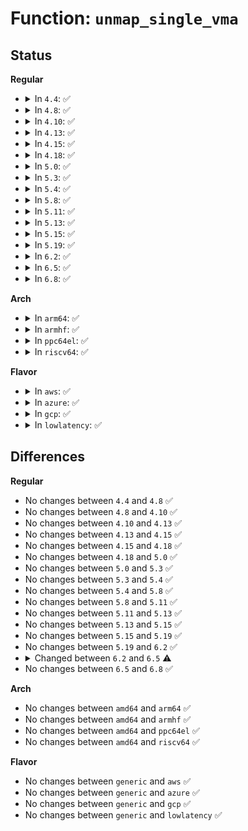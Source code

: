 # Function: <code>unmap_single_vma</code>

## Status
<b>Regular</b>
<ul>
<li>
<details>
<summary>In <code>4.4</code>: ✅</summary>

```c
void unmap_single_vma(struct mmu_gather *tlb, struct vm_area_struct *vma, long unsigned int start_addr, long unsigned int end_addr, struct zap_details *details);
```

**Collision:** Unique Static

**Inline:** No

**Transformation:** False

**Instances:**

```
In mm/memory.c (ffffffff811bdcd0)
Location: mm/memory.c:1272
Inline: False
Direct callers:
  - mm/memory.c:zap_page_range_single
  - mm/memory.c:unmap_vmas
  - mm/memory.c:zap_page_range
```
**Symbols:**

```
ffffffff811bdcd0-ffffffff811bddb0: unmap_single_vma (STB_LOCAL)
```
</details>
</li>
<li>
<details>
<summary>In <code>4.8</code>: ✅</summary>

```c
void unmap_single_vma(struct mmu_gather *tlb, struct vm_area_struct *vma, long unsigned int start_addr, long unsigned int end_addr, struct zap_details *details);
```

**Collision:** Unique Static

**Inline:** No

**Transformation:** False

**Instances:**

```
In mm/memory.c (ffffffff811d94f0)
Location: mm/memory.c:1305
Inline: False
Direct callers:
  - mm/memory.c:zap_page_range_single
  - mm/memory.c:zap_page_range
  - mm/memory.c:unmap_vmas
```
**Symbols:**

```
ffffffff811d94f0-ffffffff811d95d0: unmap_single_vma (STB_LOCAL)
```
</details>
</li>
<li>
<details>
<summary>In <code>4.10</code>: ✅</summary>

```c
void unmap_single_vma(struct mmu_gather *tlb, struct vm_area_struct *vma, long unsigned int start_addr, long unsigned int end_addr, struct zap_details *details);
```

**Collision:** Unique Static

**Inline:** No

**Transformation:** False

**Instances:**

```
In mm/memory.c (ffffffff811e8900)
Location: mm/memory.c:1301
Inline: False
Direct callers:
  - mm/memory.c:zap_page_range_single
  - mm/memory.c:zap_page_range
  - mm/memory.c:unmap_vmas
```
**Symbols:**

```
ffffffff811e8900-ffffffff811e89e0: unmap_single_vma (STB_LOCAL)
```
</details>
</li>
<li>
<details>
<summary>In <code>4.13</code>: ✅</summary>

```c
void unmap_single_vma(struct mmu_gather *tlb, struct vm_area_struct *vma, long unsigned int start_addr, long unsigned int end_addr, struct zap_details *details);
```

**Collision:** Unique Static

**Inline:** No

**Transformation:** False

**Instances:**

```
In mm/memory.c (ffffffff811f3b60)
Location: mm/memory.c:1424
Inline: False
Direct callers:
  - mm/memory.c:zap_page_range_single
  - mm/memory.c:zap_page_range
  - mm/memory.c:unmap_vmas
```
**Symbols:**

```
ffffffff811f3b60-ffffffff811f3c44: unmap_single_vma (STB_LOCAL)
```
</details>
</li>
<li>
<details>
<summary>In <code>4.15</code>: ✅</summary>

```c
void unmap_single_vma(struct mmu_gather *tlb, struct vm_area_struct *vma, long unsigned int start_addr, long unsigned int end_addr, struct zap_details *details);
```

**Collision:** Unique Static

**Inline:** No

**Transformation:** False

**Instances:**

```
In mm/memory.c (ffffffff8120b820)
Location: mm/memory.c:1515
Inline: False
Direct callers:
  - mm/memory.c:zap_page_range_single
  - mm/memory.c:zap_page_range
  - mm/memory.c:unmap_vmas
```
**Symbols:**

```
ffffffff8120b820-ffffffff8120b904: unmap_single_vma (STB_LOCAL)
```
</details>
</li>
<li>
<details>
<summary>In <code>4.18</code>: ✅</summary>

```c
void unmap_single_vma(struct mmu_gather *tlb, struct vm_area_struct *vma, long unsigned int start_addr, long unsigned int end_addr, struct zap_details *details);
```

**Collision:** Unique Static

**Inline:** No

**Transformation:** False

**Instances:**

```
In mm/memory.c (ffffffff8122c540)
Location: mm/memory.c:1527
Inline: False
Direct callers:
  - mm/memory.c:zap_page_range_single
  - mm/memory.c:zap_page_range
  - mm/memory.c:unmap_vmas
```
**Symbols:**

```
ffffffff8122c540-ffffffff8122c620: unmap_single_vma (STB_LOCAL)
```
</details>
</li>
<li>
<details>
<summary>In <code>5.0</code>: ✅</summary>

```c
void unmap_single_vma(struct mmu_gather *tlb, struct vm_area_struct *vma, long unsigned int start_addr, long unsigned int end_addr, struct zap_details *details);
```

**Collision:** Unique Static

**Inline:** No

**Transformation:** False

**Instances:**

```
In mm/memory.c (ffffffff8123fa10)
Location: mm/memory.c:1269
Inline: False
Direct callers:
  - mm/memory.c:zap_page_range_single
  - mm/memory.c:zap_page_range
  - mm/memory.c:unmap_vmas
```
**Symbols:**

```
ffffffff8123fa10-ffffffff8123faf0: unmap_single_vma (STB_LOCAL)
```
</details>
</li>
<li>
<details>
<summary>In <code>5.3</code>: ✅</summary>

```c
void unmap_single_vma(struct mmu_gather *tlb, struct vm_area_struct *vma, long unsigned int start_addr, long unsigned int end_addr, struct zap_details *details);
```

**Collision:** Unique Static

**Inline:** No

**Transformation:** False

**Instances:**

```
In mm/memory.c (ffffffff81251b20)
Location: mm/memory.c:1238
Inline: False
Direct callers:
  - mm/memory.c:zap_page_range_single
  - mm/memory.c:zap_page_range
  - mm/memory.c:unmap_vmas
```
**Symbols:**

```
ffffffff81251b20-ffffffff81251c01: unmap_single_vma (STB_LOCAL)
```
</details>
</li>
<li>
<details>
<summary>In <code>5.4</code>: ✅</summary>

```c
void unmap_single_vma(struct mmu_gather *tlb, struct vm_area_struct *vma, long unsigned int start_addr, long unsigned int end_addr, struct zap_details *details);
```

**Collision:** Unique Static

**Inline:** No

**Transformation:** False

**Instances:**

```
In mm/memory.c (ffffffff812600d0)
Location: mm/memory.c:1243
Inline: False
Direct callers:
  - mm/memory.c:zap_page_range_single
  - mm/memory.c:zap_page_range
  - mm/memory.c:unmap_vmas
```
**Symbols:**

```
ffffffff812600d0-ffffffff812601b1: unmap_single_vma (STB_LOCAL)
```
</details>
</li>
<li>
<details>
<summary>In <code>5.8</code>: ✅</summary>

```c
void unmap_single_vma(struct mmu_gather *tlb, struct vm_area_struct *vma, long unsigned int start_addr, long unsigned int end_addr, struct zap_details *details);
```

**Collision:** Unique Static

**Inline:** No

**Transformation:** False

**Instances:**

```
In mm/memory.c (ffffffff812906a0)
Location: mm/memory.c:1271
Inline: False
Direct callers:
  - mm/memory.c:zap_page_range_single
  - mm/memory.c:zap_page_range
  - mm/memory.c:unmap_vmas
```
**Symbols:**

```
ffffffff812906a0-ffffffff81290781: unmap_single_vma (STB_LOCAL)
```
</details>
</li>
<li>
<details>
<summary>In <code>5.11</code>: ✅</summary>

```c
void unmap_single_vma(struct mmu_gather *tlb, struct vm_area_struct *vma, long unsigned int start_addr, long unsigned int end_addr, struct zap_details *details);
```

**Collision:** Unique Static

**Inline:** No

**Transformation:** False

**Instances:**

```
In mm/memory.c (ffffffff8129b130)
Location: mm/memory.c:1445
Inline: False
Direct callers:
  - mm/memory.c:zap_page_range_single
  - mm/memory.c:zap_page_range
  - mm/memory.c:unmap_vmas
```
**Symbols:**

```
ffffffff8129b130-ffffffff8129b211: unmap_single_vma (STB_LOCAL)
```
</details>
</li>
<li>
<details>
<summary>In <code>5.13</code>: ✅</summary>

```c
void unmap_single_vma(struct mmu_gather *tlb, struct vm_area_struct *vma, long unsigned int start_addr, long unsigned int end_addr, struct zap_details *details);
```

**Collision:** Unique Static

**Inline:** No

**Transformation:** False

**Instances:**

```
In mm/memory.c (ffffffff812a0450)
Location: mm/memory.c:1463
Inline: False
Direct callers:
  - mm/memory.c:zap_page_range_single
  - mm/memory.c:zap_page_range
  - mm/memory.c:unmap_vmas
```
**Symbols:**

```
ffffffff812a0450-ffffffff812a0535: unmap_single_vma (STB_LOCAL)
```
</details>
</li>
<li>
<details>
<summary>In <code>5.15</code>: ✅</summary>

```c
void unmap_single_vma(struct mmu_gather *tlb, struct vm_area_struct *vma, long unsigned int start_addr, long unsigned int end_addr, struct zap_details *details);
```

**Collision:** Unique Static

**Inline:** No

**Transformation:** False

**Instances:**

```
In mm/memory.c (ffffffff812e13e0)
Location: mm/memory.c:1558
Inline: False
Direct callers:
  - mm/memory.c:zap_page_range_single
  - mm/memory.c:zap_page_range
  - mm/memory.c:unmap_vmas
```
**Symbols:**

```
ffffffff812e13e0-ffffffff812e14c5: unmap_single_vma (STB_LOCAL)
```
</details>
</li>
<li>
<details>
<summary>In <code>5.19</code>: ✅</summary>

```c
void unmap_single_vma(struct mmu_gather *tlb, struct vm_area_struct *vma, long unsigned int start_addr, long unsigned int end_addr, struct zap_details *details);
```

**Collision:** Unique Static

**Inline:** No

**Transformation:** False

**Instances:**

```
In mm/memory.c (ffffffff81341ec0)
Location: mm/memory.c:1644
Inline: False
Direct callers:
  - mm/memory.c:zap_page_range_single
  - mm/memory.c:zap_page_range
  - mm/memory.c:unmap_vmas
```
**Symbols:**

```
ffffffff81341ec0-ffffffff81341fd7: unmap_single_vma (STB_LOCAL)
```
</details>
</li>
<li>
<details>
<summary>In <code>6.2</code>: ✅</summary>

```c
void unmap_single_vma(struct mmu_gather *tlb, struct vm_area_struct *vma, long unsigned int start_addr, long unsigned int end_addr, struct zap_details *details);
```

**Collision:** Unique Static

**Inline:** No

**Transformation:** False

**Instances:**

```
In mm/memory.c (ffffffff813b9df0)
Location: mm/memory.c:1602
Inline: False
Direct callers:
  - mm/memory.c:zap_page_range_single
  - mm/memory.c:zap_page_range
  - mm/memory.c:unmap_vmas
```
**Symbols:**

```
ffffffff813b9df0-ffffffff813b9ec0: unmap_single_vma (STB_LOCAL)
```
</details>
</li>
<li>
<details>
<summary>In <code>6.5</code>: ✅</summary>

```c
void unmap_single_vma(struct mmu_gather *tlb, struct vm_area_struct *vma, long unsigned int start_addr, long unsigned int end_addr, struct zap_details *details, bool mm_wr_locked);
```

**Collision:** Unique Static

**Inline:** No

**Transformation:** False

**Instances:**

```
In mm/memory.c (ffffffff813eeb10)
Location: mm/memory.c:1647
Inline: False
Direct callers:
  - mm/memory.c:zap_page_range_single
  - mm/memory.c:unmap_vmas
```
**Symbols:**

```
ffffffff813eeb10-ffffffff813eebfa: unmap_single_vma (STB_LOCAL)
```
</details>
</li>
<li>
<details>
<summary>In <code>6.8</code>: ✅</summary>

```c
void unmap_single_vma(struct mmu_gather *tlb, struct vm_area_struct *vma, long unsigned int start_addr, long unsigned int end_addr, struct zap_details *details, bool mm_wr_locked);
```

**Collision:** Unique Static

**Inline:** No

**Transformation:** False

**Instances:**

```
In mm/memory.c (ffffffff8141a5c0)
Location: mm/memory.c:1674
Inline: False
Direct callers:
  - mm/memory.c:zap_page_range_single
  - mm/memory.c:unmap_vmas
```
**Symbols:**

```
ffffffff8141a5c0-ffffffff8141a6aa: unmap_single_vma (STB_LOCAL)
```
</details>
</li>
</ul>
<b>Arch</b>
<ul>
<li>
<details>
<summary>In <code>arm64</code>: ✅</summary>

```c
void unmap_single_vma(struct mmu_gather *tlb, struct vm_area_struct *vma, long unsigned int start_addr, long unsigned int end_addr, struct zap_details *details);
```

**Collision:** Unique Static

**Inline:** No

**Transformation:** False

**Instances:**

```
In mm/memory.c (ffff8000102f7408)
Location: mm/memory.c:1243
Inline: False
Direct callers:
  - mm/memory.c:zap_page_range_single
  - mm/memory.c:zap_page_range
  - mm/memory.c:unmap_vmas
```
**Symbols:**

```
ffff8000102f7408-ffff8000102f74f0: unmap_single_vma (STB_LOCAL)
```
</details>
</li>
<li>
<details>
<summary>In <code>armhf</code>: ✅</summary>

```c
void unmap_single_vma(struct mmu_gather *tlb, struct vm_area_struct *vma, long unsigned int start_addr, long unsigned int end_addr, struct zap_details *details);
```

**Collision:** Unique Static

**Inline:** No

**Transformation:** False

**Instances:**

```
In mm/memory.c (c0519434)
Location: mm/memory.c:1243
Inline: False
Direct callers:
  - mm/memory.c:zap_page_range_single
  - mm/memory.c:zap_page_range
  - mm/memory.c:unmap_vmas
```
**Symbols:**

```
c0519434-c05194cc: unmap_single_vma (STB_LOCAL)
```
</details>
</li>
<li>
<details>
<summary>In <code>ppc64el</code>: ✅</summary>

```c
void unmap_single_vma(struct mmu_gather *tlb, struct vm_area_struct *vma, long unsigned int start_addr, long unsigned int end_addr, struct zap_details *details);
```

**Collision:** Unique Static

**Inline:** No

**Transformation:** False

**Instances:**

```
In mm/memory.c (c0000000003c00d0)
Location: mm/memory.c:1243
Inline: False
Direct callers:
  - mm/memory.c:zap_page_range_single
  - mm/memory.c:zap_page_range
  - mm/memory.c:unmap_vmas
```
**Symbols:**

```
c0000000003c00d0-c0000000003c0230: unmap_single_vma (STB_LOCAL)
```
</details>
</li>
<li>
<details>
<summary>In <code>riscv64</code>: ✅</summary>

```c
void unmap_single_vma(struct mmu_gather *tlb, struct vm_area_struct *vma, long unsigned int start_addr, long unsigned int end_addr, struct zap_details *details);
```

**Collision:** Unique Static

**Inline:** No

**Transformation:** False

**Instances:**

```
In mm/memory.c (ffffffe000207a82)
Location: mm/memory.c:1243
Inline: False
Direct callers:
  - mm/memory.c:zap_page_range_single
  - mm/memory.c:zap_page_range
  - mm/memory.c:unmap_vmas
```
**Symbols:**

```
ffffffe000207a82-ffffffe000207b38: unmap_single_vma (STB_LOCAL)
```
</details>
</li>
</ul>
<b>Flavor</b>
<ul>
<li>
<details>
<summary>In <code>aws</code>: ✅</summary>

```c
void unmap_single_vma(struct mmu_gather *tlb, struct vm_area_struct *vma, long unsigned int start_addr, long unsigned int end_addr, struct zap_details *details);
```

**Collision:** Unique Static

**Inline:** No

**Transformation:** False

**Instances:**

```
In mm/memory.c (ffffffff81258720)
Location: mm/memory.c:1243
Inline: False
Direct callers:
  - mm/memory.c:zap_page_range_single
  - mm/memory.c:zap_page_range
  - mm/memory.c:unmap_vmas
```
**Symbols:**

```
ffffffff81258720-ffffffff81258801: unmap_single_vma (STB_LOCAL)
```
</details>
</li>
<li>
<details>
<summary>In <code>azure</code>: ✅</summary>

```c
void unmap_single_vma(struct mmu_gather *tlb, struct vm_area_struct *vma, long unsigned int start_addr, long unsigned int end_addr, struct zap_details *details);
```

**Collision:** Unique Static

**Inline:** No

**Transformation:** False

**Instances:**

```
In mm/memory.c (ffffffff8124abe0)
Location: mm/memory.c:1243
Inline: False
Direct callers:
  - mm/memory.c:zap_page_range_single
  - mm/memory.c:zap_page_range
  - mm/memory.c:unmap_vmas
```
**Symbols:**

```
ffffffff8124abe0-ffffffff8124acc1: unmap_single_vma (STB_LOCAL)
```
</details>
</li>
<li>
<details>
<summary>In <code>gcp</code>: ✅</summary>

```c
void unmap_single_vma(struct mmu_gather *tlb, struct vm_area_struct *vma, long unsigned int start_addr, long unsigned int end_addr, struct zap_details *details);
```

**Collision:** Unique Static

**Inline:** No

**Transformation:** False

**Instances:**

```
In mm/memory.c (ffffffff812564c0)
Location: mm/memory.c:1243
Inline: False
Direct callers:
  - mm/memory.c:zap_page_range_single
  - mm/memory.c:zap_page_range
  - mm/memory.c:unmap_vmas
```
**Symbols:**

```
ffffffff812564c0-ffffffff812565a1: unmap_single_vma (STB_LOCAL)
```
</details>
</li>
<li>
<details>
<summary>In <code>lowlatency</code>: ✅</summary>

```c
void unmap_single_vma(struct mmu_gather *tlb, struct vm_area_struct *vma, long unsigned int start_addr, long unsigned int end_addr, struct zap_details *details);
```

**Collision:** Unique Static

**Inline:** No

**Transformation:** False

**Instances:**

```
In mm/memory.c (ffffffff81265f60)
Location: mm/memory.c:1243
Inline: False
Direct callers:
  - mm/memory.c:zap_page_range_single
  - mm/memory.c:zap_page_range
  - mm/memory.c:unmap_vmas
```
**Symbols:**

```
ffffffff81265f60-ffffffff81266041: unmap_single_vma (STB_LOCAL)
```
</details>
</li>
</ul>

## Differences
<b>Regular</b>
<ul>
<li>
No changes between <code>4.4</code> and <code>4.8</code> ✅
</li>
<li>
No changes between <code>4.8</code> and <code>4.10</code> ✅
</li>
<li>
No changes between <code>4.10</code> and <code>4.13</code> ✅
</li>
<li>
No changes between <code>4.13</code> and <code>4.15</code> ✅
</li>
<li>
No changes between <code>4.15</code> and <code>4.18</code> ✅
</li>
<li>
No changes between <code>4.18</code> and <code>5.0</code> ✅
</li>
<li>
No changes between <code>5.0</code> and <code>5.3</code> ✅
</li>
<li>
No changes between <code>5.3</code> and <code>5.4</code> ✅
</li>
<li>
No changes between <code>5.4</code> and <code>5.8</code> ✅
</li>
<li>
No changes between <code>5.8</code> and <code>5.11</code> ✅
</li>
<li>
No changes between <code>5.11</code> and <code>5.13</code> ✅
</li>
<li>
No changes between <code>5.13</code> and <code>5.15</code> ✅
</li>
<li>
No changes between <code>5.15</code> and <code>5.19</code> ✅
</li>
<li>
No changes between <code>5.19</code> and <code>6.2</code> ✅
</li>
<li>
<details>
<summary>Changed between <code>6.2</code> and <code>6.5</code> ⚠️</summary>
<ul>
<li>
<b>Param added. </b>
<code>bool mm_wr_locked</code>
</li>
</ul>
</details>
</li>
<li>
No changes between <code>6.5</code> and <code>6.8</code> ✅
</li>
</ul>
<b>Arch</b>
<ul>
<li>
No changes between <code>amd64</code> and <code>arm64</code> ✅
</li>
<li>
No changes between <code>amd64</code> and <code>armhf</code> ✅
</li>
<li>
No changes between <code>amd64</code> and <code>ppc64el</code> ✅
</li>
<li>
No changes between <code>amd64</code> and <code>riscv64</code> ✅
</li>
</ul>
<b>Flavor</b>
<ul>
<li>
No changes between <code>generic</code> and <code>aws</code> ✅
</li>
<li>
No changes between <code>generic</code> and <code>azure</code> ✅
</li>
<li>
No changes between <code>generic</code> and <code>gcp</code> ✅
</li>
<li>
No changes between <code>generic</code> and <code>lowlatency</code> ✅
</li>
</ul>
